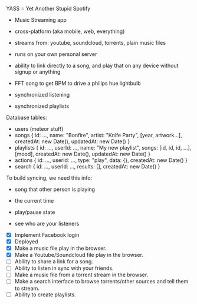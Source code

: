 YASS = Yet Another Stupid Spotify

- Music Streaming app
- cross-platform (aka mobile, web, everything)
- streams from: youtube, soundcloud, torrents, plain music files
- runs on your own personal server
- ability to link directly to a song, and play that on any device without signup or anything

- FFT song to get BPM to drive a philips hue lightbulb
- synchronized listening
- synchronized playlists

Database tables:
- users (meteor stuff)
- songs { id: ..., name: "Bonfire", artist: "Knife Party", [year, artwork...], createdAt: new Date(), updatedAt: new Date() }
- playlists { id: ..., userId: ..., name: "My new playlist", songs: [id, id, id, ...], [mood], createdAt: new Date(), updatedAt: new Date() }
- actions { id: ..., userId: ..., type: "play", data: {}, createdAt: new Date() }
- search { id: ..., userId: ..., results: [], createdAt: new Date() }

To build syncing, we need this info:
- song that other person is playing
- the current time
- play/pause state

- see who are your listeners


- [x] Implement Facebook login
- [x] Deployed
- [x] Make a music file play in the browser.
- [x] Make a Youtube/Soundcloud file play in the browser.
- [ ] Ability to share a link for a song.
- [ ] Ability to listen in sync with your friends.
- [ ] Make a music file from a torrent stream in the browser.
- [ ] Make a search interface to browse torrents/other sources and tell them to stream.
- [ ] Ability to create playlists.

